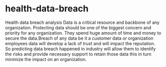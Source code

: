 # health-data-breach
Health data breach analysis
Data is a critical resource and backbone of any organization. Protecting data should be one of the biggest concern and priority for any organization. They spend huge amount of time and money to secure the data.Breach of any data be it a customer data or organization employees data will develop a lack of trust and will impact the reputation. So predicting data breach happened in industry will allow them to identify the risks and provide necessary support to retain those data this in turn minimize the impact on an organization.

